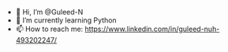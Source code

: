 - 👋 Hi, I’m @Guleed-N
- 🌱 I’m currently learning Python
- 📫 How to reach me: https://www.linkedin.com/in/guleed-nuh-493202247/

<!---
Guleed-N/Guleed-N is a ✨ special ✨ repository because its `README.md` (this file) appears on your GitHub profile.
You can click the Preview link to take a look at your changes.
--->

